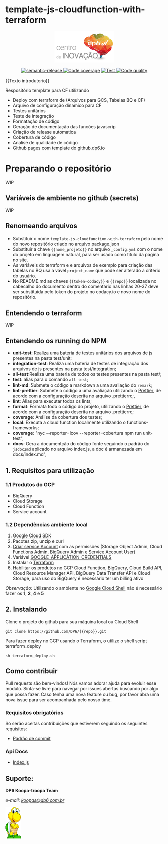 # template-js-cloudfunction-with-terraform

<div align="center">
<img src="https://raw.githubusercontent.com/DP6/templates-centro-de-inovacoes/main/public/images/centro_de_inovacao_dp6.png" height="100px" />
</div>

<p align="center">
  <a href="#badge">
    <img alt="semantic-release" src="https://img.shields.io/badge/%20%20%F0%9F%93%A6%F0%9F%9A%80-semantic--release-e10079.svg">
  </a>
  <a href="https://www.codacy.com/gh/DP6/{{token-codacy}}/dashboard?utm_source=github.com&amp;utm_medium=referral&amp;utm_content=DP6/{{repo}}&amp;utm_campaign=Badge_Coverage"><img alt="Code coverage" src="https://app.codacy.com/project/badge/Coverage/{{token-codacy}}"/></a>
  <a href="#badge">
    <img alt="Test" src="https://github.com/dp6/template-js-cloudfunction-with-terraform/actions/workflows/test.yml/badge.svg">
  </a>
  <a href="https://www.codacy.com/gh/DP6/template-js-cloudfunction-with-terraform/dashboard?utm_source=github.com&amp;utm_medium=referral&amp;utm_content=DP6/template-js-cloudfunction-with-terraform&amp;utm_campaign=Badge_Grade">
    <img alt="Code quality" src="https://app.codacy.com/project/badge/Grade/{{token-codacy}}">
  </a>
</p>

<!--
<div align="center">
<img src="https://raw.githubusercontent.com/DP6/templates-centro-de-inovacoes/main/public/images/centro_de_inovacao_dp6.png" height="100px" />
</div>

<p align="center">
  <a href="#badge">
    <img alt="semantic-release" src="https://img.shields.io/badge/%20%20%F0%9F%93%A6%F0%9F%9A%80-semantic--release-e10079.svg">
  </a>
  <a href="https://www.codacy.com/gh/DP6/{{token-codacy}}/dashboard?utm_source=github.com&amp;utm_medium=referral&amp;utm_content=DP6/{{repo}}&amp;utm_campaign=Badge_Coverage"><img alt="Code coverage" src="https://app.codacy.com/project/badge/Coverage/{{token-codacy}}"/></a>
  <a href="#badge">
    <img alt="Test" src="https://github.com/dp6/{{repo}}/actions/workflows/test.yml/badge.svg">
  </a>
  <a href="https://www.codacy.com/gh/DP6/{{repo}}/dashboard?utm_source=github.com&amp;utm_medium=referral&amp;utm_content=DP6/{{repo}}&amp;utm_campaign=Badge_Grade">
    <img alt="Code quality" src="https://app.codacy.com/project/badge/Grade/{{token-codacy}}">
  </a>
</p>
-->

{{Texto introdutorio}}

Respositório template para CF utilizando

- Deploy com terraform de (Arquivos para GCS, Tabelas BQ e CF)
- Arquivo de configuração dinamico para CF
- Testes unitários
- Teste de integração
- Formatação de código
- Geração de documentação das funcões javascrip
- Criação de release automatica
- Cobertura de código
- Analise de qualidade de código
- Github pages com template do github.dp6.io

# Preparando o repositório

WIP

## Variáveis de ambiente no github (secrets)

WIP

## Renomeando arquivos

- Substituir o nome `template-js-cloudfunction-with-terraform` pelo nome do novo repositório criado no arquivo package.json
- Substituir a chave `{{nome_projeto}}` no arquivo `_config.yml` com o nome do projeto em linguagem natural, para ser usado como titulo da página no site.
- As variáveis do terraform e e arquivos de exemplo para criação das tabelas no BQ usa a vável `project_name` que pode ser alterado a critério do usuário.
- No README.md as chaves `{{token-codacy}}` e `{{repo}}` localizada no cabecalho do documento dentro do comentário nas linhas 20-37 deve ser substituida pelo token do projeto no codacy.io e novo nome do repositório.

## Entendendo o terraform

WIP

## Entendendo os running do NPM
- **unit-test**: Realiza uma bateria de testes unitários dos arquivos de js presentes na pasta test/unit;
- **integration-test**: Realiza uma bateria de testes de integração dos arquivos de js presentes na pasta test/integration;
- **all-test**:Realiza uma bateria de todos os testes presentes na pasta test/;
- **test**: alias para o comando `all-test`;
- **lint-md**: Submete o código a markdown a uma avaliação do `remark`;
- **lint-prettier**: Submete o código a uma avaliação utilizando o [Prettier](https://prettier.io/), de acordo com a configuração descrita no arquivo .prettierrc;,
- **lint**: Alias para executar todos os lints;
- **format**: Formata todo o código do projeto, utilizando o [Prettier](https://prettier.io/), de acordo com a configuração descrita no arquivo .prettierrc;
- **coverage**: Análise da cobertura dos testes;
- **local**: Executa a cloud function localmente utilizando o functions-frameworks;
- **coverage**: "nyc --reporter=lcov --reporter=cobertura npm run unit-test",
- **docs**: Gera a documentção do código fonte seguindo o padrão do `jsdoc2md` aplicado no arquivo index.js, a doc é armanezada em docs/index.md",

## 1. Requisitos para utilização

### 1.1 Produtos do GCP

- BigQuery
- Cloud Storage
- Cloud Function
- Service account

### 1.2 Dependências ambiente local

1. [Google Cloud SDK ](https://cloud.google.com/sdk/docs/install?hl=pt-br)
2. Pacotes zip, unzip e curl
3. [Criar service Account](https://cloud.google.com/iam/docs/creating-managing-service-accounts) com as permissões (Storage Object Admin, Cloud Functions Admin, BigQuery Admin e Service Account User)
4. Variável [GOOGLE_APPLICATION_CREDENTIALS](https://cloud.google.com/docs/authentication/getting-started#setting_the_environment_variable)
5. Instalar o [Terraform](https://www.terraform.io/downloads.html)
6. Habilitar os produtos no GCP Cloud Function, BigQuery, Cloud Build API, Cloud Resource Manager API, BigQuery Data Transfer API e Cloud Storage, para uso do BigQuery é necessário ter um billing ativo

_Observação:_ Utilizando o ambiente no [Google Cloud Shell](https://cloud.google.com/shell/docs) não é necessário fazer os **1**, **2**, **4** e **5**

## 2. Instalando

Clone o projeto do github para sua máquina local ou Cloud Shell

```console
git clone https://github.com/DP6/{{repo}}.git
```

Para fazer deploy no GCP usando o Terraform, o utilize o shell script terraform_deploy

```console
sh terraform_deploy.sh
```

## Como contribuir

Pull requests são bem-vindos! Nós vamos adorar ajuda para evoluir esse modulo. Sinta-se livre para navegar por issues abertas buscando por algo que possa fazer. Caso tenha uma nova feature ou bug, por favor abra uma nova issue para ser acompanhada pelo nosso time.

### Requisitos obrigatórios

Só serão aceitas contribuições que estiverem seguindo os seguintes requisitos:

- [Padrão de commit](https://www.conventionalcommits.org/en/v1.0.0/)

### Api Docs

- [Index.js](https://github.com/dp6/template-js-cloudfunction-with-terraform/blob/master/docs/index.md)

## Suporte:

**DP6 Koopa-troopa Team**

_e-mail: <koopas@dp6.com.br>_

<img src="https://raw.githubusercontent.com/DP6/templates-centro-de-inovacoes/main/public/images/koopa.png" height="100px" width=50px/>
